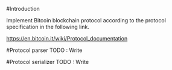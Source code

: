 #Introduction

Implement Bitcoin blockchain protocol according to the protocol specification in the following link. 

https://en.bitcoin.it/wiki/Protocol_documentation

#Protocol parser
TODO : Write

#Protocol serializer
TODO : Write